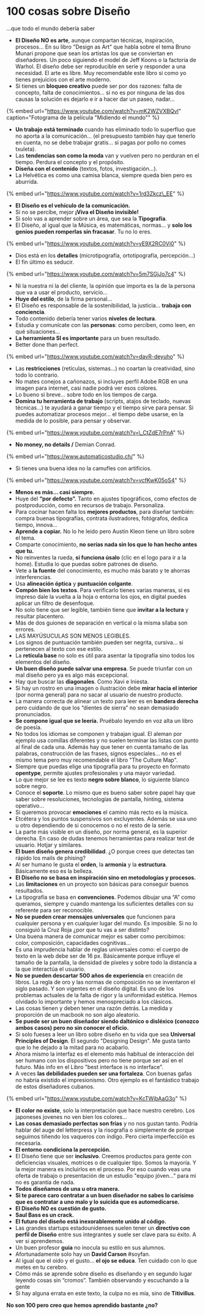 # 100 cosas sobre Diseño

…que todo el mundo debería saber

* **El Diseño NO es arte**, aunque compartan técnicas, inspiración, procesos… En su libro "Design as Art" que habla sobre el tema Bruno Munari propone que sean los artistas los que se conviertan en diseñadores. Un poco siguiendo el model de Jeff Koons o la factoria de Warhol. El diseño debe ser reproducible en serie y responder a una necesidad. El arte es libre. Muy recomendable este libro si como yo tienes prejuicios con el arte moderno.
* Si tienes un **bloqueo creativo** puede ser por dos razones: falta de concepto, falta de conocimientos… si no es por ninguna de las dos causas la solución es dejarlo e ir a hacer dar un paseo, nadar…

{% embed url="https://www.youtube.com/watch?v=mK2WZVXBQvI" caption="Fotograma de la película \"Midiendo el mundo\"" %}

* **Un trabajo está terminado** cuando has eliminado todo lo superfluo que no aporta a la comunicación… \(el presupuesto también hay que tenerlo en cuenta, no se debe trabajar gratis… si pagas por pollo no comes txuleta\).
* Las **tendencias son como la moda** van y vuelven pero no perduran en el tiempo. Perdura el concepto y el propósito.
* **Diseña con el contenido** \(textos, fotos, investigación…\).
* La Helvética es como una camisa blanca, siempre queda bien pero es aburrida.

{% embed url="https://www.youtube.com/watch?v=1rd3Zkcz\_EE" %}

* **El Diseño es el vehículo de la comunicación.**
* Si no se percibe, mejor **¡Viva el Diseño invisible!**
* Si solo vas a aprender sobre un área, que sea la **Tipografía**.
* El Diseño, al igual que la Música, es matemáticas, normas… y **solo los genios pueden romperlas sin fracasar**. Tu no lo eres.

{% embed url="https://www.youtube.com/watch?v=yE9X2RC0Vj0" %}

* Dios está en los **detalles** \(microtipografía, ortotipografía, percepción…\)
* El fin último es seducir.

{% embed url="https://www.youtube.com/watch?v=5m7SGjJo7c4" %}

* Ni la nuestra ni la del cliente, la opinión que importa es la de la persona que va a usar el producto, servicio…
* **Huye del estilo**, de la firma personal…
* El Diseño es responsable de la sostenibilidad, la justicia… **trabaja con conciencia**.
* Todo contenido debería tener varios **niveles de lectura**.
* Estudia y comunícate con las **personas**: como perciben, como leen, en qué situaciones…
* **La herramienta SI es importante** para un buen resultado.
* Better done than perfect.

{% embed url="https://www.youtube.com/watch?v=davR-deyuho" %}

* Las **restricciones** \(retículas, sistemas…\) no coartan la creatividad, sino todo lo contrario.
* No mates conejos a cañonazos, si incluyes perfil Adobe RGB en una imagen para internet, casi nadie podrá ver esos colores.
* Lo bueno si breve… sobre todo en los tiempos de carga.
* **Domina tu herramienta de trabajo** \(scripts, atajos de teclado, nuevas técnicas…\) te ayudará a ganar tiempo y el tiempo sirve para pensar. Si puedes automatizar procesos mejor… el tiempo debe usarse, en la medida de lo posible, para pensar y observar.

{% embed url="https://www.youtube.com/watch?v=\_CtZdE7rPnA" %}

* **No money, no details /** Demian Conrad.

{% embed url="https://www.automaticostudio.ch/" %}

* Si tienes una buena idea no la camufles con artificios.

{% embed url="https://www.youtube.com/watch?v=vcfKwK05oS4" %}

* **Menos es más… casi siempre.**
* Huye del **“por defecto”.** Tanto en ajustes tipográficos, como efectos de postproducción, como en recursos de trabajo. Personaliza.
* Para cocinar hacen falta los **mejores productos**, para diseñar también: compra buenas tipografías, contrata ilustradores, fotógrafos, dedica tiempo, innova…
* **Aprende a copiar.** No lo he leido pero Austin Kleon tiene un libro sobre el tema.
* Comparte conocimiento, **no serías nada sin los que lo han hecho antes que tu.**
* No reinventes la rueda, **si funciona úsalo** \(clic en el logo para ir a la home\). Estudia lo que puedas sobre patrones de diseño.
* Vete a **la fuente** del conocimiento, es mucho más barato y te ahorras interferencias.
* Usa **alineación óptica** y **puntuación colgante**.
* **Compón bien los textos**. Para verificarlo tienes varias maneras, si es impreso dale la vuelta a la hoja o entorna los ojos, en digital puedes aplicar un filtro de desenfoque.
* No solo tiene que ser legible, también tiene que **invitar a la lectura** y resultar placentero.
* Más de dos guiones de separación en vertical o la misma sílaba son errores.
* LAS MAYÚSUCULAS SON MENOS LEGIBLES.
* Los signos de puntuación también pueden ser negrita, cursiva… si pertenecen al texto con ese estilo.
* La **retícula base** no solo es útil para asentar la tipografía sino todos los elementos del diseño.
* **Un buen diseño puede salvar una empresa**. Se puede triunfar con un mal diseño pero ya es algo más excepcional.
* Hay que buscar las **diagonales**. Como Xavi e Iniesta.
* Si hay un rostro en una imagen o ilustración debe **mirar hacia el interior** \(por norma general\) para no sacar al usuario de nuestro producto.
* La manera correcta de alinear un texto para leer es en **bandera derecha** pero cuidando de que los “dientes de sierra” no sean demasiado pronunciados.
* **Se compone igual que se leería.** Pruébalo leyendo en voz alta un libro de poesía.
* No todos los idiomas se componen y trabajan igual. El aleman por ejemplo usa comillas diferentes y no suelen terminar las listas con punto al final de cada una. Además hay que tener en cuenta tamaño de las palabras, construcción de las frases, signos especiales… no es el mismo tema pero muy recomendable el libro "The Culture Map".
* Siempre que puedas elige una tipografía para tu proyecto en formato **opentype**, permite ajustes profesionales y una mayor variedad.
* Lo que mejor se lee es texto **negro sobre blanco**, lo siguiente blanco sobre negro.
* Conoce el **soporte**. Lo mismo que es bueno saber sobre papel hay que saber sobre resoluciones, tecnologías de pantalla, hinting, sistema operativo…
* Si queremos provocar **emociones** el camino más recto es la música.
* Etcétera y los puntos suspensivos son excluyentes. Además se usa uno u otro dependiendo de si conocemos o no el resto de la serie.
* La parte más visible en un diseño, por norma general, es la superior derecha. En caso de dudas tenemos herramientas para realizar test de usuario. Hotjar y similares.
* **El buen diseño genera credibilidad**. ¿O porque crees que detectas tan rápido los mails de phising?
* Al ser humano le gusta el **orden**, la **armonía** y la **estructura**. Básicamente eso es la belleza.
* **El Diseño no se basa en inspiración sino en metodologías y procesos.**
* Las **limitaciones** en un proyecto son básicas para conseguir buenos resultados.
* La tipografía se basa en **convenciones**. Podemos dibujar una “A” como queramos, siempre y cuando mantenga los suficientes detalles con su referente para ser reconocible.
* **No se pueden crear mensajes universales** que funcionen para cualquier persona y en cualquier lugar del mundo. Es imposible. Si no lo consiguió la Cruz Roja ¿por que tu vas a ser distinto?
* Una buena manera de comunicar mejor es saber como percibimos: color, composición, capacidades cognitivas…
* Es una imprudencia hablar de reglas universales como: el cuerpo de texto en la web debe ser de 16 px. Básicamente porque influye el tamaño de la pantalla, la densidad de píxeles y sobre todo la distancia a la que interactúa el usuario.
* **No se pueden descartar 500 años de experiencia** en creación de libros. La regla de oro y las normas de composición no se inventaron el siglo pasado. Y son vigentes en el diseño digital. Es uno de los problemas actuales de la falta de rigor y la uniformidad estética. Hemos olvidado lo importante y hemos menospreciado a los clásicos.
* Las cosas tienen y deben tener una razón detrás. La medida y proporción de un macbook no son algo aleatorio.
* **Se puede ser un buen diseñador siendo daltónico o disléxico \(conozco ambos casos\) pero no sin conocer el oficio.**
* Si solo fueses a leer un libro sobre diseño en tu vida que sea **Universal Principles of Design**. El segundo "Designing Design". Me gusta tanto que lo he dejado a la mitad para no acabarlo.
* Ahora mismo la interfaz es el elemento más habitual de interacción del ser humano con los dispositivos pero no tiene porque ser así en el futuro. Más info en el Libro "best interface is no interface".
* A veces **las debilidades pueden ser una fortaleza**. Con buenas gafas no habría existido el impresionismo. Otro ejemplo es el fantástico trabajo de estos diseñadores cubanos.

{% embed url="https://www.youtube.com/watch?v=KcTWjbAaG3o" %}

* **El color no existe**, solo la interpretación que hace nuestro cerebro. Los japoneses jovenes no ven bien los colores…
* **Las cosas demasiado perfectas son frías** y no nos gustan tanto. Podría hablar del auge del letterpress y la risografía o simplemente de porque seguimos tiñendo los vaqueros con índigo. Pero cierta imperfección es necesaria.
* **El entorno condiciona la percepción.**
* El Diseño tiene que ser **inclusivo**. Creemos productos para gente con deficiencias visuales, motrices o de cualquier tipo. Somos la mayoría. Y la mejor manera es incluirlos en el proceso. Por eso cuando veas una oferta de trabajo o presentación de un estudio "equipo jóven…" para mi no es garantía de nada.
* **Todos diseñamos de una u otra manera.**
* **Si te parece caro contratar a un buen diseñador no sabes lo carísimo que es contratar a uno malo y lo suicida que es automedicarse.**
* **El Diseño NO es cuestión de gusto.**
* **Saul Bass es un crack.**
* **El futuro del diseño está inexorablemente unido al código.**
* Las grandes startups estadounidenses suelen tener un **directivo con perfil de Diseño** entre sus integrantes y suele ser clave para su éxito. A ver si aprendemos.
* Un buen profesor **guia** no inocula su estilo en sus alumnos.
* Afortunadamente solo hay un **David Carson** \#soyfan.
* Al igual que el oido y el gusto… **el ojo se educa**. Ten cuidado con lo que metes en tu cerebro.
* Cómo más se aprende sobre diseño es diseñando y en segundo lugar leyendo cosas sin “cromos”. También observando y escuchando a la gente
* Si hay alguna errata en este texto, la culpa no es mía, sino de **Titivillus**.

**No son 100 pero creo que hemos aprendido bastante ¿no?**


